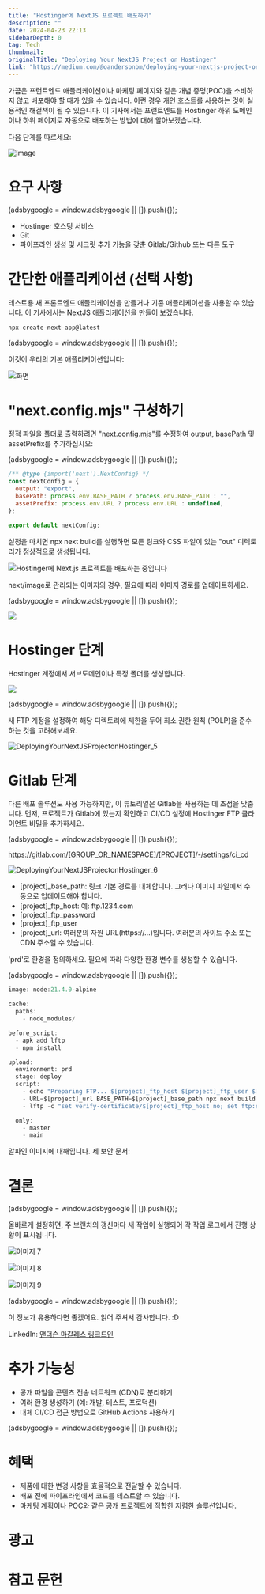```yaml
---
title: "Hostinger에 NextJS 프로젝트 배포하기"
description: ""
date: 2024-04-23 22:13
sidebarDepth: 0
tag: Tech
thumbnail: 
originalTitle: "Deploying Your NextJS Project on Hostinger"
link: "https://medium.com/@oandersonbm/deploying-your-nextjs-project-on-hostinger-dffdb6a05ffc"
---
```



가끔은 프런트엔드 애플리케이션이나 마케팅 페이지와 같은 개념 증명(POC)을 소비하지 않고 배포해야 할 때가 있을 수 있습니다. 이런 경우 개인 호스트를 사용하는 것이 실용적인 해결책이 될 수 있습니다. 이 기사에서는 프런트엔드를 Hostinger 하위 도메인이나 하위 페이지로 자동으로 배포하는 방법에 대해 알아보겠습니다.

다음 단계를 따르세요:

![image](./img/DeployingYourNextJSProjectonHostinger_0.png)

# 요구 사항

<!-- ui-log 수평형 -->
<ins class="adsbygoogle"
  style="display:block"
  data-ad-client="ca-pub-4877378276818686"
  data-ad-slot="9743150776"
  data-ad-format="auto"
  data-full-width-responsive="true"></ins>
<component is="script">
(adsbygoogle = window.adsbygoogle || []).push({});
</component>

- Hostinger 호스팅 서비스
- Git
- 파이프라인 생성 및 시크릿 추가 기능을 갖춘 Gitlab/Github 또는 다른 도구

# 간단한 애플리케이션 (선택 사항)

테스트용 새 프론트엔드 애플리케이션을 만들거나 기존 애플리케이션을 사용할 수 있습니다. 이 기사에서는 NextJS 애플리케이션을 만들어 보겠습니다.

```js
npx create-next-app@latest
```

<!-- ui-log 수평형 -->
<ins class="adsbygoogle"
  style="display:block"
  data-ad-client="ca-pub-4877378276818686"
  data-ad-slot="9743150776"
  data-ad-format="auto"
  data-full-width-responsive="true"></ins>
<component is="script">
(adsbygoogle = window.adsbygoogle || []).push({});
</component>

이것이 우리의 기본 애플리케이션입니다:

![화면](./img/DeployingYourNextJSProjectonHostinger_1.png)

# "next.config.mjs" 구성하기

정적 파일을 폴더로 출력하려면 "next.config.mjs"를 수정하여 output, basePath 및 assetPrefix를 추가하십시오:

<!-- ui-log 수평형 -->
<ins class="adsbygoogle"
  style="display:block"
  data-ad-client="ca-pub-4877378276818686"
  data-ad-slot="9743150776"
  data-ad-format="auto"
  data-full-width-responsive="true"></ins>
<component is="script">
(adsbygoogle = window.adsbygoogle || []).push({});
</component>

```js
/** @type {import('next').NextConfig} */
const nextConfig = {
  output: "export",
  basePath: process.env.BASE_PATH ? process.env.BASE_PATH : "",
  assetPrefix: process.env.URL ? process.env.URL : undefined,
};

export default nextConfig;
```

설정을 마치면 npx next build를 실행하면 모든 링크와 CSS 파일이 있는 "out" 디렉토리가 정상적으로 생성됩니다.

![Hostinger에 Next.js 프로젝트를 배포하는 중입니다](./img/DeployingYourNextJSProjectonHostinger_2.png)

next/image로 관리되는 이미지의 경우, 필요에 따라 이미지 경로를 업데이트하세요.  

<!-- ui-log 수평형 -->
<ins class="adsbygoogle"
  style="display:block"
  data-ad-client="ca-pub-4877378276818686"
  data-ad-slot="9743150776"
  data-ad-format="auto"
  data-full-width-responsive="true"></ins>
<component is="script">
(adsbygoogle = window.adsbygoogle || []).push({});
</component>

<img src="./img/DeployingYourNextJSProjectonHostinger_3.png" />

# Hostinger 단계

Hostinger 계정에서 서브도메인이나 특정 폴더를 생성합니다.

<img src="./img/DeployingYourNextJSProjectonHostinger_4.png" />

<!-- ui-log 수평형 -->
<ins class="adsbygoogle"
  style="display:block"
  data-ad-client="ca-pub-4877378276818686"
  data-ad-slot="9743150776"
  data-ad-format="auto"
  data-full-width-responsive="true"></ins>
<component is="script">
(adsbygoogle = window.adsbygoogle || []).push({});
</component>

새 FTP 계정을 설정하여 해당 디렉토리에 제한을 두어 최소 권한 원칙 (POLP)을 준수하는 것을 고려해보세요.

![DeployingYourNextJSProjectonHostinger_5](./img/DeployingYourNextJSProjectonHostinger_5.png)

# Gitlab 단계

다른 배포 솔루션도 사용 가능하지만, 이 튜토리얼은 Gitlab을 사용하는 데 초점을 맞춥니다. 먼저, 프로젝트가 Gitlab에 있는지 확인하고 CI/CD 설정에 Hostinger FTP 클라이언트 비밀을 추가하세요.

<!-- ui-log 수평형 -->
<ins class="adsbygoogle"
  style="display:block"
  data-ad-client="ca-pub-4877378276818686"
  data-ad-slot="9743150776"
  data-ad-format="auto"
  data-full-width-responsive="true"></ins>
<component is="script">
(adsbygoogle = window.adsbygoogle || []).push({});
</component>

https://gitlab.com/[GROUP_OR_NAMESPACE]/[PROJECT]/-/settings/ci_cd

![DeployingYourNextJSProjectonHostinger_6](./img/DeployingYourNextJSProjectonHostinger_6.png)

- [project]_base_path: 링크 기본 경로를 대체합니다. 그러나 이미지 파일에서 수동으로 업데이트해야 합니다.
- [project]_ftp_host: 예: ftp.1234.com
- [project]_ftp_password
- [project]_ftp_user
- [project]_url: 여러분의 자원 URL(https://...)입니다. 여러분의 사이트 주소 또는 CDN 주소일 수 있습니다.

'prd'로 환경을 정의하세요. 필요에 따라 다양한 환경 변수를 생성할 수 있습니다.

<!-- ui-log 수평형 -->
<ins class="adsbygoogle"
  style="display:block"
  data-ad-client="ca-pub-4877378276818686"
  data-ad-slot="9743150776"
  data-ad-format="auto"
  data-full-width-responsive="true"></ins>
<component is="script">
(adsbygoogle = window.adsbygoogle || []).push({});
</component>

```js
image: node:21.4.0-alpine

cache:
  paths:
    - node_modules/

before_script:
  - apk add lftp
  - npm install

upload:
  environment: prd
  stage: deploy
  script:
    - echo "Preparing FTP... $[project]_ftp_host $[project]_ftp_user $[project]_ftp_password"
    - URL=$[project]_url BASE_PATH=$[project]_base_path npx next build
    - lftp -c "set verify-certificate/$[project]_ftp_host no; set ftp:ssl-allow on; open -u $[project]_ftp_user,$[project]_ftp_password ftp://$[project]_ftp_host; mirror -Rev out/ ./ --ignore-time --parallel=10"

  only:
    - master
    - main
```

알파인 이미지에 대해입니다. 제 보안 문서: 

# 결론

<!-- ui-log 수평형 -->
<ins class="adsbygoogle"
  style="display:block"
  data-ad-client="ca-pub-4877378276818686"
  data-ad-slot="9743150776"
  data-ad-format="auto"
  data-full-width-responsive="true"></ins>
<component is="script">
(adsbygoogle = window.adsbygoogle || []).push({});
</component>

올바르게 설정하면, 주 브랜치의 갱신마다 새 작업이 실행되어 각 작업 로그에서 진행 상황이 표시됩니다.

![이미지 7](./img/DeployingYourNextJSProjectonHostinger_7.png)

![이미지 8](./img/DeployingYourNextJSProjectonHostinger_8.png)

![이미지 9](./img/DeployingYourNextJSProjectonHostinger_9.png)

<!-- ui-log 수평형 -->
<ins class="adsbygoogle"
  style="display:block"
  data-ad-client="ca-pub-4877378276818686"
  data-ad-slot="9743150776"
  data-ad-format="auto"
  data-full-width-responsive="true"></ins>
<component is="script">
(adsbygoogle = window.adsbygoogle || []).push({});
</component>

이 정보가 유용하다면 좋겠어요. 읽어 주셔서 감사합니다. :D

LinkedIn: [앤더슨 마갈레스 링크드인](https://www.linkedin.com/in/andersonbmagalhaes/)

# 추가 가능성

- 공개 파일을 콘텐츠 전송 네트워크 (CDN)로 분리하기
- 여러 환경 생성하기 (예: 개발, 테스트, 프로덕션)
- 대체 CI/CD 접근 방법으로 GitHub Actions 사용하기

<!-- ui-log 수평형 -->
<ins class="adsbygoogle"
  style="display:block"
  data-ad-client="ca-pub-4877378276818686"
  data-ad-slot="9743150776"
  data-ad-format="auto"
  data-full-width-responsive="true"></ins>
<component is="script">
(adsbygoogle = window.adsbygoogle || []).push({});
</component>

# 혜택

- 제품에 대한 변경 사항을 효율적으로 전달할 수 있습니다.
- 배포 전에 파이프라인에서 코드를 테스트할 수 있습니다.
- 마케팅 계획이나 POC와 같은 공개 프로젝트에 적합한 저렴한 솔루션입니다.

# 광고

# 참고 문헌